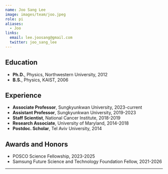 ```yaml
---
name: Joo Sang Lee
image: images/team/joo.jpeg
role: pi
aliases:
  - Joo
links:
  email: lee.joosang@gmail.com
  twitter: joo_sang_lee
---
```



## **Education**
* **Ph.D.**, Physics, Northwestern University, 2012
* **B.S.**, Physics, KAIST, 2006

## **Experience**
* **Associate Professor**, Sungkyunkwan University, 2023-current
* **Assistant Professor**, Sungkyunkwan University, 2019-2023
* **Staff Scientist**, National Cancer Institute, 2018-2019
* **Research Associate**, University of Maryland, 2014-2018
* **Postdoc. Scholar**, Tel Aviv University, 2014

## **Awards and Honors**

* POSCO Science Fellowship, 2023-2025
* Samsung Future Science and Technology Foundation Fellow, 2021-2026

---
